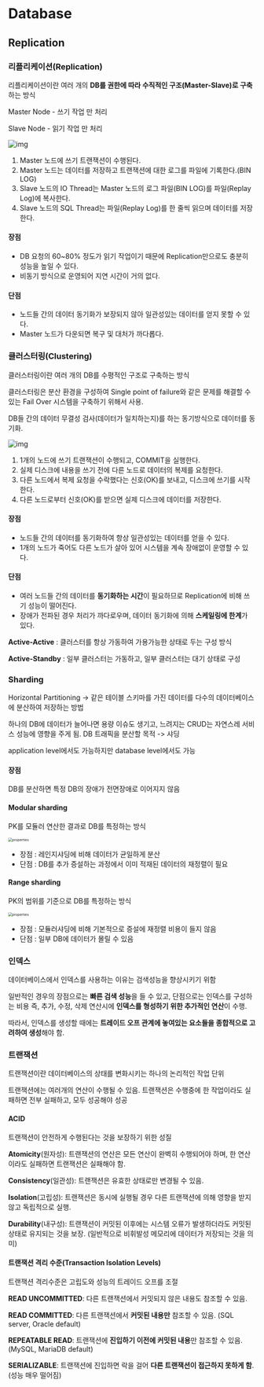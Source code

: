 # Database



## Replication

### 리플리케이션(Replication)

리플리케이션이란 여러 개의 **DB를 권한에 따라 수직적인 구조(Master-Slave)로 구축**하는 방식

Master Node - 쓰기 작업 만 처리 

Slave Node - 읽기 작업 만 처리



![img](https://blog.kakaocdn.net/dn/bHW2YF/btqKRO16Oln/UrvZZeMCO20q9xY0XKuKSK/img.png)

1. Master 노드에 쓰기 트랜잭션이 수행된다.
2. Master 노드는 데이터를 저장하고 트랜잭션에 대한 로그를 파일에 기록한다.(BIN LOG)
3. Slave 노드의 IO Thread는 Master 노드의 로그 파일(BIN LOG)를 파일(Replay Log)에 복사한다.
4. Slave 노드의 SQL Thread는 파일(Replay Log)를 한 줄씩 읽으며 데이터를 저장한다.



#### 장점

- DB 요청의 60~80% 정도가 읽기 작업이기 때문에 Replication만으로도 충분히 성능을 높일 수 있다.
- 비동기 방식으로 운영되어 지연 시간이 거의 없다.



#### 단점

- 노드들 간의 데이터 동기화가 보장되지 않아 일관성있는 데이터를 얻지 못할 수 있다.
- Master 노드가 다운되면 복구 및 대처가 까다롭다.





### 클러스터링(Clustering)

클러스터링이란 여러 개의 DB를 수평적인 구조로 구축하는 방식

클러스터링은 분산 환경을 구성하여 Single point of failure와 같은 문제를 해결할 수 있는 Fail Over 시스템을 구축하기 위해서 사용. 

DB들 간의 데이터 무결성 검사(데이터가 일치하는지)를 하는 동기방식으로 데이터를 동기화.



![img](https://blog.kakaocdn.net/dn/oaVae/btqKOCg14ow/kkpZDYChulrTJvyqRVKLbk/img.png)

1. 1개의 노드에 쓰기 트랜잭션이 수행되고, COMMIT을 실행한다.
2. 실제 디스크에 내용을 쓰기 전에 다른 노드로 데이터의 복제를 요청한다.
3. 다른 노드에서 복제 요청을 수락했다는 신호(OK)를 보내고, 디스크에 쓰기를 시작한다.
4. 다른 노드로부터 신호(OK)를 받으면 실제 디스크에 데이터를 저장한다.



#### 장점

- 노드들 간의 데이터를 동기화하여 항상 일관성있는 데이터를 얻을 수 있다.
- 1개의 노드가 죽어도 다른 노드가 살아 있어 시스템을 계속 장애없이 운영할 수 있다.



#### 단점

- 여러 노드들 간의 데이터를 **동기화하는 시간**이 필요하므로 Replication에 비해 쓰기 성능이 떨어진다.
- 장애가 전파된 경우 처리가 까다로우며, 데이터 동기화에 의해 **스케일링에 한계**가 있다.

 

**Active-Active** : 클러스터를 항상 가동하여 가용가능한 상태로 두는 구성 방식

**Active-Standby** : 일부 클러스터는 가동하고, 일부 클러스터는 대기 상태로 구성





### Sharding

Horizontal Partitioning -> 같은 테이블 스키마를 가진 데이터를 다수의 데이터베이스에 분산하여 저장하는 방법

하나의 DB에 데이터가 늘어나면 용량 이슈도 생기고, 느려지는 CRUD는 자연스레 서비스 성능에 영향을 주게 됨. DB 트래픽을 분산할 목적 -> 샤딩

application level에서도 가능하지만 database level에서도 가능

#### 장점

DB를 분산하면 특정 DB의 장애가 전면장애로 이어지지 않음



#### Modular sharding 

PK를 모듈러 연산한 결과로 DB를 특정하는 방식

<img src="https://techblog.woowahan.com/wp-content/uploads/img/2020-07-06/thiiing-db-modular-sharding.png" alt="properties" style="zoom:50%;" />

- 장점 : 레인지샤딩에 비해 데이터가 균일하게 분산
- 단점 : DB를 추가 증설하는 과정에서 이미 적재된 데이터의 재정렬이 필요



#### Range sharding

PK의 범위를 기준으로 DB를 특정하는 방식

<img src="https://techblog.woowahan.com/wp-content/uploads/img/2020-07-06/thiiing-db-range-sharding.png" alt="properties" style="zoom:50%;" />

- 장점 : 모듈러샤딩에 비해 기본적으로 증설에 재정렬 비용이 들지 않음
- 단점 : 일부 DB에 데이터가 몰릴 수 있음





### 인덱스

데이터베이스에서 인덱스를 사용하는 이유는 검색성능을 향상시키기 위함

일반적인 경우의 장점으로는 **빠른 검색 성능**을 들 수 있고, 단점으로는 인덱스를 구성하는 비용 즉, 추가, 수정, 삭제 연산시에 **인덱스를 형성하기 위한 추가적인 연산**이 수행.

따라서, 인덱스를 생성할 때에는 **트레이드 오프 관계에 놓여있는 요소들을 종합적으로 고려하여 생성**해야 함.



### 트랜잭션

트랜잭션이란 데이터베이스의 상태를 변화시키는 하나의 논리적인 작업 단위

트랜잭션에는 여러개의 연산이 수행될 수 있음. 트랜잭션은 수행중에 한 작업이라도 실패하면 전부 실패하고, 모두 성공해야 성공



#### ACID

트랜잭션이 안전하게 수행된다는 것을 보장하기 위한 성질

**Atomicity**(원자성): 트랜잭션의 연산은 모든 연산이 완벽히 수행되어야 하며, 한 연산이라도 실패하면 트랜잭션은 실패해야 함.

**Consistency**(일관성): 트랜잭션은 유효한 상태로만 변경될 수 있음.

**Isolation**(고립성): 트랜잭션은 동시에 실행될 경우 다른 트랜잭션에 의해 영향을 받지 않고 독립적으로 실행.

**Durability**(내구성): 트랜잭션이 커밋된 이후에는 시스템 오류가 발생하더라도 커밋된 상태로 유지되는 것을 보장. (일반적으로 비휘발성 메모리에 데이터가 저장되는 것을 의미)



#### 트랜잭션 격리 수준(Transaction Isolation Levels)

트랜잭션 격리수준은 고립도와 성능의 트레이드 오프를 조절

**READ UNCOMMITTED**: 다른 트랜잭션에서 커밋되지 않은 내용도 참조할 수 있음.

**READ COMMITTED**: 다른 트랜잭션에서 **커밋된 내용만** 참조할 수 있음. (SQL server, Oracle default)

**REPEATABLE READ**: 트랜잭션에 **진입하기 이전에 커밋된 내용**만 참조할 수 있음. (MySQL, MariaDB default)

**SERIALIZABLE**: 트랜잭션에 진입하면 락을 걸어 **다른 트랜잭션이 접근하지 못하게 함**. (성능 매우 떨어짐)



